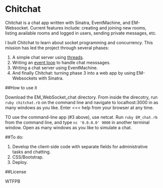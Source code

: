 Chitchat
=========

Chitchat is a chat app written with Sinatra, EventMachine, and EM-Websocket. Current features include: creating and joining new rooms, listing available rooms and logged in users, sending private messages, etc.

I built Chitchat to learn about socket programming and concurrency. This mission has led the project through several phases:
1. A simple chat server using [threads](https://github.com/akmcc/Evented/blob/master/threaded_chat_server.rb).
2. Writing an [event loop](https://github.com/akmcc/Evented/blob/master/unthreaded_chat_server.rb) to handle chat messsages.
3. Writing a chat server using EventMachine.
4. And finally Chitchat: turning phase 3 into a web app by using EM-Websockets with Sinatra.

##How to use it

Download the EM_WebSocket_chat directory. From inside the direcotry, run ```ruby chitchat.rb``` on the command line and navigate to localhost:3000 in as many windows as you like.  Enter <<< help from your browser at any time.

TO use the command-line app (#3 above), use netcat. Run ```ruby EM_chat.rb``` from the command line, and type ```nc '0.0.0.0' 9000``` in another terminal window. Open as many windows as you like to simulate a chat.

##To do:

1. Develop the client-side code with separate fields for administrative tasks and chatting.
2. CSS/Bootstrap.
3. Deploy.

##License

WTFPB